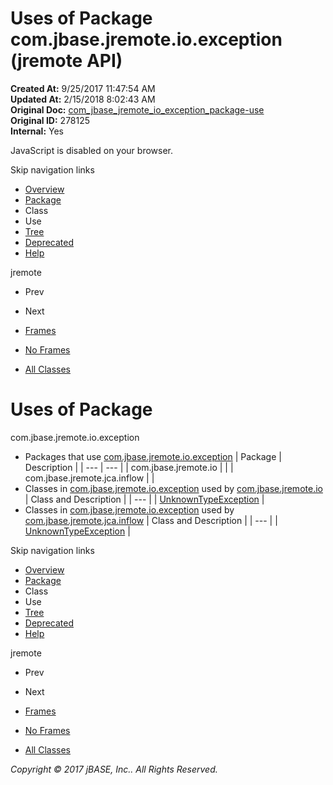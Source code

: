 # Uses of Package com.jbase.jremote.io.exception (jremote   API)

**Created At:** 9/25/2017 11:47:54 AM  
**Updated At:** 2/15/2018 8:02:43 AM  
**Original Doc:** [com_jbase_jremote_io_exception_package-use](https://docs.jbase.com/39254-exception/com_jbase_jremote_io_exception_package-use)  
**Original ID:** 278125  
**Internal:** Yes  

<!--<br>    try {<br>        if (location.href.indexOf('is-external=true') == -1) {<br>            parent.document.title="Uses of Package com.jbase.jremote.io.exception (jremote   API)";<br>        }<br>    }<br>    catch(err) {<br>    }<br>//-->
JavaScript is disabled on your browser.

Skip navigation links

- [Overview](../../../../../overview-summary.html)
- [Package](./../com.jbase.jremote.io.exception-%28jremote---api%29)
- Class
- Use
- [Tree](./../com.jbase.jremote.io.exception-class-hierarchy-%28jremote---api%29)
- [Deprecated](../../../../../deprecated-list.html)
- [Help](../../../../../help-doc.html)


jremote <br>

- Prev
- Next


- [Frames](./.)
- [No Frames](./.)


- [All Classes](../../../../../allclasses-noframe.html)


<!--<br>  allClassesLink = document.getElementById("allclasses\_navbar\_top");<br>  if(window==top) {<br>    allClassesLink.style.display = "block";<br>  }<br>  else {<br>    allClassesLink.style.display = "none";<br>  }<br>  //-->

# Uses of Package
com.jbase.jremote.io.exception

- Packages that use [com.jbase.jremote.io.exception](./../com.jbase.jremote.io.exception-%28jremote---api%29) | Package | Description |
| --- | --- |
| com.jbase.jremote.io |   |
| com.jbase.jremote.jca.inflow |   |
- Classes in [com.jbase.jremote.io.exception](./../com.jbase.jremote.io.exception-%28jremote---api%29) used by [com.jbase.jremote.io](./../com.jbase.jremote.io.exception-%28jremote---api%29) | Class and Description |
| --- |
| [UnknownTypeException](../../../../../com/jbase/jremote/io/exception/class-use/UnknownTypeException.html#com.jbase.jremote.io)  |
- Classes in [com.jbase.jremote.io.exception](./../com.jbase.jremote.io.exception-%28jremote---api%29) used by [com.jbase.jremote.jca.inflow](./../com.jbase.jremote.io.exception-%28jremote---api%29) | Class and Description |
| --- |
| [UnknownTypeException](../../../../../com/jbase/jremote/io/exception/class-use/UnknownTypeException.html#com.jbase.jremote.jca.inflow)  |

Skip navigation links

- [Overview](../../../../../overview-summary.html)
- [Package](./../com.jbase.jremote.io.exception-%28jremote---api%29)
- Class
- Use
- [Tree](./../com.jbase.jremote.io.exception-class-hierarchy-%28jremote---api%29)
- [Deprecated](../../../../../deprecated-list.html)
- [Help](../../../../../help-doc.html)


jremote <br>

- Prev
- Next


- [Frames](./.)
- [No Frames](./.)


- [All Classes](../../../../../allclasses-noframe.html)


<!--<br>  allClassesLink = document.getElementById("allclasses\_navbar\_bottom");<br>  if(window==top) {<br>    allClassesLink.style.display = "block";<br>  }<br>  else {<br>    allClassesLink.style.display = "none";<br>  }<br>  //-->

*Copyright © 2017 jBASE, Inc.. All Rights Reserved.*
